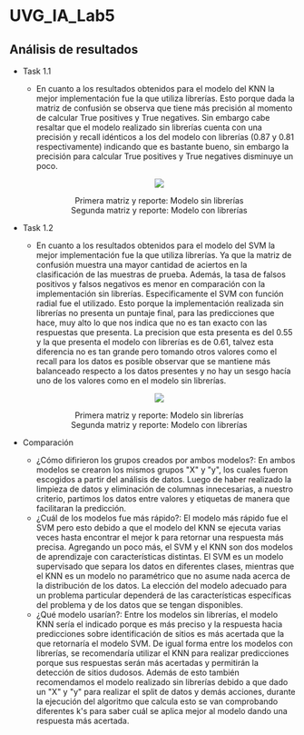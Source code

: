 # UVG_IA_Lab5

## Análisis de resultados
- Task 1.1
  - En cuanto a los resultados obtenidos para el modelo del KNN la mejor implementación fue la que utiliza librerías. Esto porque dada la matriz de confusión se observa que tiene más precisión al momento de calcular True positives y True negatives. Sin embargo cabe resaltar que el modelo realizado sin librerías cuenta con una precisión y recall idénticos a los del modelo con librerías (0.87 y 0.81 respectivamente) indicando que es bastante bueno, sin embargo la precisión para calcular True positives y True negatives disminuye un poco.
 
  <p align="center">
    <img src="https://user-images.githubusercontent.com/60325784/224112555-77fd0dc7-c3aa-43e9-8422-f63fb257105a.png"/>
  </p>

  <p align="center">Primera matriz y reporte: Modelo sin librerías</br>Segunda matriz y reporte: Modelo con librerías</p>
  
- Task 1.2 
  - En cuanto a los resultados obtenidos para el modelo del SVM la mejor implementación fue la que utiliza librerías. Ya que la matriz de confusión muestra una mayor cantidad de aciertos en la clasificación de las muestras de prueba. Además, la tasa de falsos positivos y falsos negativos es menor en comparación con la implementación sin librerías. Especificamente el SVM con función radial fue el utilizado. Esto porque la implementación realizada sin librerías no presenta un puntaje final, para las predicciones que hace, muy alto lo que nos indica que no es tan exacto con las respuestas que presenta. La precision que esta presenta es del 0.55 y la que presenta el modelo con librerías es de 0.61, talvez esta diferencia no es tan grande pero tomando otros valores como el recall para los datos es posible observar que se mantiene más balanceado respecto a los datos presentes y no hay un sesgo hacía uno de los valores como en el modelo sin librerías.
  
  <p align="center">
    <img src="https://user-images.githubusercontent.com/60325784/224113284-85259aeb-d22d-4bbf-b4c6-1c8822ddfb1a.png"/>
  </p>
  
  <p align="center">Primera matriz y reporte: Modelo sin librerías</br>Segunda matriz y reporte: Modelo con librerías</p>
  
- Comparación
  - ¿Cómo difirieron los grupos creados por ambos modelos?: En ambos modelos se crearon los mismos grupos "X" y "y", los cuales fueron escogidos a partir del análisis de datos. Luego de haber realizado la limpieza de datos y eliminación de columnas innecesarias, a nuestro criterio, partimos los datos entre valores y etiquetas de manera que facilitaran la predicción.
  - ¿Cuál de los modelos fue más rápido?: El modelo más rápido fue el SVM pero esto debido a que el modelo del KNN se ejecuta varias veces hasta encontrar el mejor k para retornar una respuesta más precisa. Agregando un poco más, el SVM y el KNN son dos modelos de aprendizaje con características distintas. El SVM es un modelo supervisado que separa los datos en diferentes clases, mientras que el KNN es un modelo no paramétrico que no asume nada acerca de la distribución de los datos. La elección del modelo adecuado para un problema particular dependerá de las características específicas del problema y de los datos que se tengan disponibles.
  - ¿Qué modelo usarían?: Entre los modelos sin librerías, el modelo KNN sería el indicado porque es más preciso y la respuesta hacia predicciones sobre identificación de sitios es más acertada que la que retornaría el modelo SVM. De igual forma entre los modelos con librerías, se recomendaría utilizar el KNN para realizar predicciones porque sus respuestas serán más acertadas y permitirán la detección de sitios dudosos. Además de esto también recomendamos el modelo realizado sin librerías debido a que dado un "X" y "y" para realizar el split de datos y demás acciones, durante la ejecución del algoritmo que calcula esto se van comprobando diferentes k's para saber cuál se aplica mejor al modelo dando una respuesta más acertada.
